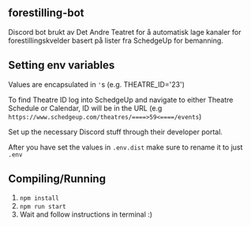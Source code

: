 forestilling-bot
--------------------------
Discord bot brukt av Det Andre Teatret for å automatisk lage kanaler for forestillingskvelder basert på lister
fra SchedgeUp for bemanning.


Setting env variables
--------------------------
Values are encapsulated in `'`s (e.g. THEATRE_ID='23')

To find Theatre ID log into SchedgeUp and navigate to either Theatre Schedule or Calendar,
ID will be in the URL (e.g `https://www.schedgeup.com/theatres/====>59<====/events`)

Set up the necessary Discord stuff through their developer portal.

After you have set the values in `.env.dist` make sure to rename it to just `.env`

Compiling/Running
-------------------------

1. `npm install`
2. `npm run start`
3. Wait and follow instructions in terminal :)
